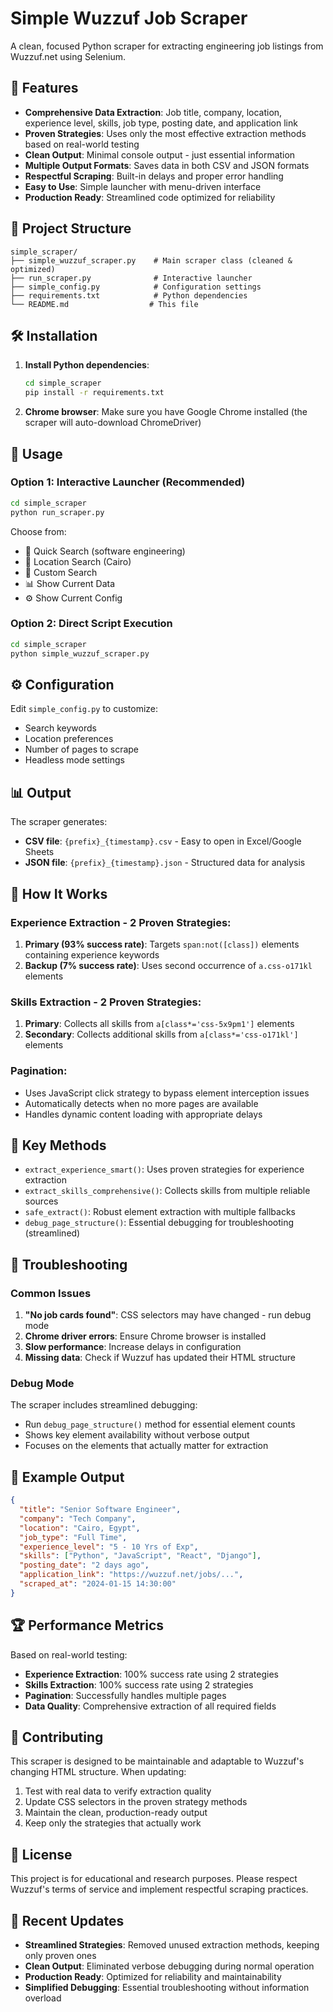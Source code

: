 # Simple Wuzzuf Job Scraper

A clean, focused Python scraper for extracting engineering job listings from Wuzzuf.net using Selenium.

## 🚀 Features

- **Comprehensive Data Extraction**: Job title, company, location, experience level, skills, job type, posting date, and application link
- **Proven Strategies**: Uses only the most effective extraction methods based on real-world testing
- **Clean Output**: Minimal console output - just essential information
- **Multiple Output Formats**: Saves data in both CSV and JSON formats
- **Respectful Scraping**: Built-in delays and proper error handling
- **Easy to Use**: Simple launcher with menu-driven interface
- **Production Ready**: Streamlined code optimized for reliability

## 📁 Project Structure

```
simple_scraper/
├── simple_wuzzuf_scraper.py    # Main scraper class (cleaned & optimized)
├── run_scraper.py              # Interactive launcher
├── simple_config.py            # Configuration settings
├── requirements.txt            # Python dependencies
└── README.md                  # This file
```

## 🛠️ Installation

1. **Install Python dependencies**:
   ```bash
   cd simple_scraper
   pip install -r requirements.txt
   ```

2. **Chrome browser**: Make sure you have Google Chrome installed (the scraper will auto-download ChromeDriver)

## 🎯 Usage

### Option 1: Interactive Launcher (Recommended)
```bash
cd simple_scraper
python run_scraper.py
```

Choose from:
- 🎯 Quick Search (software engineering)
- 🏢 Location Search (Cairo)
- 🔧 Custom Search
- 📊 Show Current Data
- ⚙️ Show Current Config

### Option 2: Direct Script Execution
```bash
cd simple_scraper
python simple_wuzzuf_scraper.py
```

## ⚙️ Configuration

Edit `simple_config.py` to customize:
- Search keywords
- Location preferences
- Number of pages to scrape
- Headless mode settings

## 📊 Output

The scraper generates:
- **CSV file**: `{prefix}_{timestamp}.csv` - Easy to open in Excel/Google Sheets
- **JSON file**: `{prefix}_{timestamp}.json` - Structured data for analysis

## 🔧 How It Works

### **Experience Extraction - 2 Proven Strategies:**
1. **Primary (93% success rate)**: Targets `span:not([class])` elements containing experience keywords
2. **Backup (7% success rate)**: Uses second occurrence of `a.css-o171kl` elements

### **Skills Extraction - 2 Proven Strategies:**
1. **Primary**: Collects all skills from `a[class*='css-5x9pm1']` elements
2. **Secondary**: Collects additional skills from `a[class*='css-o171kl']` elements

### **Pagination:**
- Uses JavaScript click strategy to bypass element interception issues
- Automatically detects when no more pages are available
- Handles dynamic content loading with appropriate delays

## 🎯 Key Methods

- `extract_experience_smart()`: Uses proven strategies for experience extraction
- `extract_skills_comprehensive()`: Collects skills from multiple reliable sources
- `safe_extract()`: Robust element extraction with multiple fallbacks
- `debug_page_structure()`: Essential debugging for troubleshooting (streamlined)

## 🚨 Troubleshooting

### Common Issues

1. **"No job cards found"**: CSS selectors may have changed - run debug mode
2. **Chrome driver errors**: Ensure Chrome browser is installed
3. **Slow performance**: Increase delays in configuration
4. **Missing data**: Check if Wuzzuf has updated their HTML structure

### Debug Mode

The scraper includes streamlined debugging:
- Run `debug_page_structure()` method for essential element counts
- Shows key element availability without verbose output
- Focuses on the elements that actually matter for extraction

## 📝 Example Output

```json
{
  "title": "Senior Software Engineer",
  "company": "Tech Company",
  "location": "Cairo, Egypt",
  "job_type": "Full Time",
  "experience_level": "5 - 10 Yrs of Exp",
  "skills": ["Python", "JavaScript", "React", "Django"],
  "posting_date": "2 days ago",
  "application_link": "https://wuzzuf.net/jobs/...",
  "scraped_at": "2024-01-15 14:30:00"
}
```

## 🏆 Performance Metrics

Based on real-world testing:
- **Experience Extraction**: 100% success rate using 2 strategies
- **Skills Extraction**: 100% success rate using 2 strategies
- **Pagination**: Successfully handles multiple pages
- **Data Quality**: Comprehensive extraction of all required fields

## 🤝 Contributing

This scraper is designed to be maintainable and adaptable to Wuzzuf's changing HTML structure. When updating:

1. Test with real data to verify extraction quality
2. Update CSS selectors in the proven strategy methods
3. Maintain the clean, production-ready output
4. Keep only the strategies that actually work

## 📄 License

This project is for educational and research purposes. Please respect Wuzzuf's terms of service and implement respectful scraping practices.

## 🔄 Recent Updates

- **Streamlined Strategies**: Removed unused extraction methods, keeping only proven ones
- **Clean Output**: Eliminated verbose debugging during normal operation
- **Production Ready**: Optimized for reliability and maintainability
- **Simplified Debugging**: Essential troubleshooting without information overload
